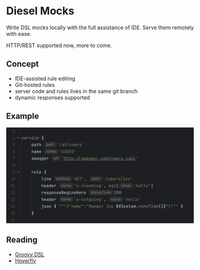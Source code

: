 # Diesel Mocks

Write DSL mocks locally with the full assistance of IDE.
Serve them remotely with ease.

HTTP/REST supported now, more to come.

## Concept

- IDE-assisted rule editing
- Git-hosted rules
- server code and rules lives in the same git branch
- dynamic responses supported

## Example

![example](screenshot.png)

## Reading

- [Groovy DSL](https://docs.groovy-lang.org/docs/latest/html/documentation/core-domain-specific-languages.html)
- [Hoverfly](https://specto.io/blog/2017/7/7/mocking-http-mockito-style/)
